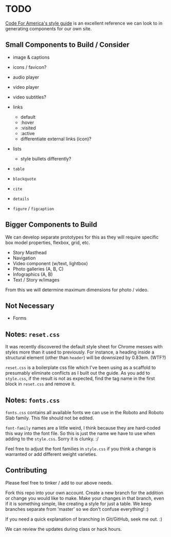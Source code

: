 # TODO

[Code For America's style guide](http://codeforamerica.clearleft.com/) is an excellent reference we can look to in generating components for our own site.


## Small Components to Build / Consider

- image & captions
- icons / favicon?

- audio player
- video player
- video subtitles?

- links
  - default
  - :hover
  - :visited
  - :active
  - differentiate external links (icon)?

- lists
  - style bullets differently?

- `table`

- `blockquote`

- `cite`

- `details`

- `figure` / `figcaption`


## Bigger Components to Build

We can develop separate prototypes for this as they will require specific box model properties, flexbox, grid, etc.

- Story Masthead
- Navigation
- Video component (w/text, lightbox)
- Photo galleries (A, B, C)
- Infographics (A, B)
- Text / Story w/images

From this we will determine maximum dimensions for photo / video.


## Not Necessary

- Forms


## Notes: `reset.css`

It was recently discovered the default style sheet for Chrome messes with styles more than it used to previously. For instance, a heading inside a structural element (other than `header`) will be downsized by 0.83em. (WTF?)

`reset.css` is a boilerplate css file which I've been using as a scaffold to presumably eliminate conflicts as I built out the guide. As you add to `style.css`, if the result is not as expected, find the tag name in the first block in `reset.css` and remove it.


## Notes: `fonts.css`

`fonts.css` contains all available fonts we can use in the Roboto and Roboto Slab family. This file should not be edited.

`font-family` names are a little weird, I think because they are hard-coded this way into the font file. So this is just the name we have to use when adding to the `style.css`. Sorry it is clunky. :/

Feel free to adjust the font families in `style.css` if you think a change is warranted or add different weight varieties.


## Contributing

Please feel free to tinker / add to our above needs.

Fork this repo into your own account. Create a new branch for the addition or change you would like to make. Make your changes in that branch, even if it is something simple, like creating a style for just a table. We keep branches separate from 'master' so we don't confuse everything! :)

If you need a quick explanation of branching in Git/GitHub, seek me out. :)

We can review the updates during class or hack hours. 
